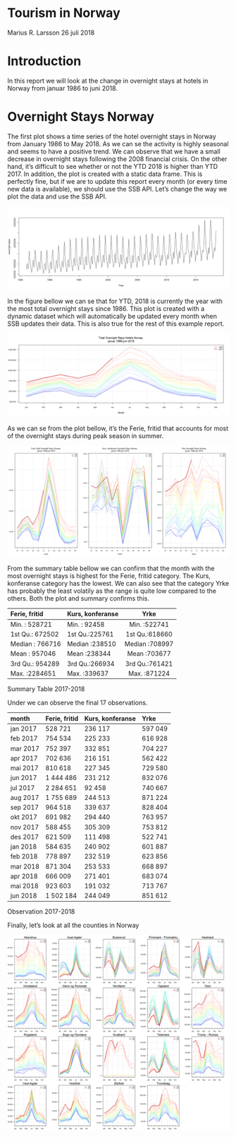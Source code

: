Tourism in Norway
================
Marius R. Larsson
26 juli 2018

# Introduction

In this report we will look at the change in overnight stays at hotels
in Norway from januar 1986 to juni 2018.

# Overnight Stays Norway

The first plot shows a time series of the hotel overnight stays in
Norway from January 1986 to May 2018. As we can se the activity is
highly seasonal and seems to have a positive trend. We can observe that
we have a small decrease in overnight stays following the 2008 financial
crisis. On the other hand, it’s difficult to see whether or not the YTD
2018 is higher than YTD 2017. In addition, the plot is created with a
static data frame. This is perfectly fine, but if we are to update this
report every month (or every time new data is available), we should use
the SSB API. Let’s change the way we plot the data and use the SSB
API.

![](README_files/figure-gfm/extract%20data%20and%20regular%20ts%20plot-1.png)<!-- -->

In the figure bellow we can se that for YTD, 2018 is currently the year
with the most total overnight stays since 1986. This plot is created
with a dynamic dataset which will automatically be updated every month
when SSB updates their data. This is also true for the rest of this
example
report.

![](README_files/figure-gfm/total%20overnight%20stays%20plot-1.png)<!-- -->

As we can se from the plot bellow, it’s the Ferie, fritid that accounts
for most of the overnight stays during peak season in
summer.

![](README_files/figure-gfm/overnight%20stays%20by%20purpose%20plot-1.png)<!-- -->

From the summary table bellow we can confirm that the month with the
most overnight stays is highest for the Ferie, fritid category. The
Kurs, konferanse category has the lowest. We can also see that the
category Yrke has probably the least volatily as the range is quite low
compared to the others. Both the plot and summary confirms this.

| Ferie, fritid   | Kurs, konferanse |      Yrke      |
| :-------------- | :--------------- | :------------: |
| Min. : 528721   | Min. : 92458     |  Min. :522741  |
| 1st Qu.: 672502 | 1st Qu.:225761   | 1st Qu.:618660 |
| Median : 766716 | Median :238510   | Median :708997 |
| Mean : 957046   | Mean :238344     |  Mean :703677  |
| 3rd Qu.: 954289 | 3rd Qu.:266934   | 3rd Qu.:761421 |
| Max. :2284651   | Max. :339637     |  Max. :871224  |

Summary Table 2017-2018

Under we can observe the final 17 observations.

| month    | Ferie, fritid | Kurs, konferanse | Yrke    |
| :------- | :------------ | :--------------- | :------ |
| jan 2017 | 528 721       | 236 117          | 597 049 |
| feb 2017 | 754 534       | 225 233          | 616 928 |
| mar 2017 | 752 397       | 332 851          | 704 227 |
| apr 2017 | 702 636       | 216 151          | 562 422 |
| mai 2017 | 810 618       | 227 345          | 729 580 |
| jun 2017 | 1 444 486     | 231 212          | 832 076 |
| jul 2017 | 2 284 651     | 92 458           | 740 667 |
| aug 2017 | 1 755 689     | 244 513          | 871 224 |
| sep 2017 | 964 518       | 339 637          | 828 404 |
| okt 2017 | 691 982       | 294 440          | 763 957 |
| nov 2017 | 588 455       | 305 309          | 753 812 |
| des 2017 | 621 509       | 111 498          | 522 741 |
| jan 2018 | 584 635       | 240 902          | 601 887 |
| feb 2018 | 778 897       | 232 519          | 623 856 |
| mar 2018 | 871 304       | 253 533          | 668 897 |
| apr 2018 | 666 009       | 271 401          | 683 074 |
| mai 2018 | 923 603       | 191 032          | 713 767 |
| jun 2018 | 1 502 184     | 244 049          | 851 612 |

Observation 2017-2018

Finally, let’s look at all the counties in
Norway

![](README_files/figure-gfm/total%20overnight%20stays%20all%20counties%20Norway-1.png)<!-- -->
